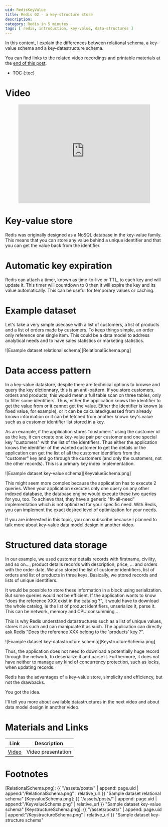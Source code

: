 ```yaml
---
uid: RedisKeyValue
title: Redis 02 - a key-structure store
description:
category: Redis in 5 minutes
tags: [ redis, introduction, key-value, data-structures ]
---
```


In this content, I explain the differences between relational schema, a key-value schema and a key-datastructure schema. 

You can find links to the related video recordings and printable materials at
the <a href="#materials-and-links">end of this post</a>.

* TOC
{:toc}

# Video

<center><iframe width="420" height="315" src="https://www.youtube.com/embed/6uzBC39dvAs" frameborder="0" allowfullscreen></iframe></center>

# Key-value store

Redis was originally designed as a NoSQL database in the key-value family. This means that you can store any value behind a unique identifier and that you can get the value back from the identifier.

# Automatic key expiration

Redis can attach a timer, known as time-to-live or TTL, to each key and will update it. This timer will countdown to 0 then it will expire the key and its value automatically. This can be useful for temporary values or caching.

# Example dataset

Let's take a very simple usecase with a list of customers, a list of products and a list of orders made by customers. To keep things simple, an order only reference one single item. This could be a data model to address analytical needs and to have sales statistics or marketing statistics.

![Example dataset relational schema][RelationalSchema.png]

#  Data access pattern

In a key-value datastore, despite there are technical options to browse and query the key dictionnary, this is an anti-pattern. If you store customers, orders and products, this would mean a full table scan on three tables, only to filter some identifiers. Thus, either the application knows the identifier to get the value from or it cannot get the value. Either the identifier is known (a fixed value, for example), or it can be calculated/guessed from already known information or it can be fetched from another known key's value such as a customer identifier list stored in a key.

As an example, if the application stores "customers" using the customer id as the key, it can create one key-value pair per customer and one special key "customers" with the list of the identifiers. Thus either the application knows the identifier of the wanted customer to get the details or the application can get the list of all the customer identifiers from the "customer" key and go through the customers (and only the customers, not the other records). This is a primary key index implementation.

![Example dataset key-value schema][KeyvalueSchema.png]

This might seem more complex because the application has to execute 2 queries. When your application executes only one query on any other indexed database, the database engine would execute these two queries for you, too. To achieve that, they have a generic "fit-all-need" implementation which is not optimized for your specific need. With Redis, you can implement the exact desired level of optimization for your needs.

If you are interested in this topic, you can subscribe because I planned to talk more about key-value data model design in another video.

# Structured data storage

In our example, we used customer details records with firstname, civility, and so on..., product details records with description, price, ...  and orders with the order date. We also stored the list of customer identifiers, list of orders and list of products in three keys. Basically, we stored records and lists of unique identifiers.

It would be possible to store these information in a block using serialization. But some queries would not be efficient. If the application wants to know "does the reference XXX exist in the catalog ?", it would have to download the whole catalog, ie the list of product identifiers, unserialize it, parse it. This can be network, memory and CPU consumming...

This is why Redis understand datastructures such as a list of unique values, stores it as such and can manipulate it as such. The application can directly ask Redis "Does the reference XXX belong to the 'products' key ?". 

![Example dataset key-datastructure schema][KeystructureSchema.png]

Thus, the application does not need to download a potentially huge record through the network, to deserialize it and parse it. Furthermore, it does not have neither to manage any kind of concurrency protection, such as locks, when updating records.

Redis has the advantages of a key-value store, simplicity and efficiency, but not the drawbacks.

You got the idea.

I'll tell you more about available datastructures in the next video and about data model design in another video.






# Materials and Links

| Link | Description |
|---|---|
| [Video] | Video presentation |

# Footnotes

[Video]: https://youtu.be/6uzBC39dvAs "Related youtube video"
[RelationalSchema.png]: {{ "/assets/posts/" | append: page.uid | append:"/RelationalSchema.png" | relative_url }} "Sample dataset relational schema"
[KeyvalueSchema.png]: {{ "/assets/posts/" | append: page.uid | append:"/KeyvalueSchema.png" | relative_url }} "Sample dataset key-value schema"
[KeystructureSchema.png]: {{ "/assets/posts/" | append: page.uid | append:"/KeystructureSchema.png" | relative_url }} "Sample dataset key-structure schema"
